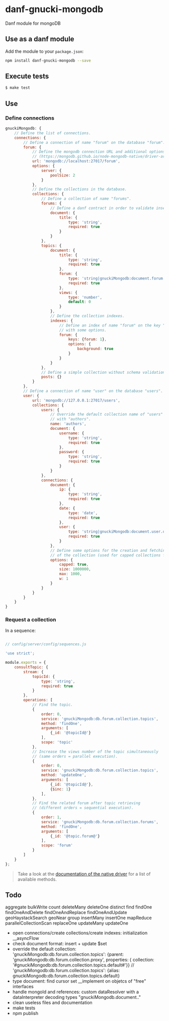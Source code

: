 danf-gnucki-mongodb
======================

Danf module for mongoDB

Use as a danf module
--------------------

Add the module to your `package.json`:
```sh
npm install danf-gnucki-mongodb --save
```

Execute tests
-------------

```sh
$ make test
```

Use
---

### Define connections

```javascript
gnuckiMongodb: {
    // Define the list of connections.
    connections: {
        // Define a connection of name "forum" on the database "forum".
        forum: {
            // Define the mongodb connection URL and additional options.
            // (https://mongodb.github.io/node-mongodb-native/driver-articles/mongoclient.html#the-url-connection-format)
            url: 'mongodb://localhost:27017/forum',
            options: {
                server: {
                    poolSize: 2
                }
            },
            // Define the collections in the database.
            collections: {
                // Define a collection of name "forums".
                forums: {
                    // Define a danf contract in order to validate inserted documents.
                    document: {
                        title: {
                            type: 'string',
                            required: true
                        }
                    }
                },
                topics: {
                    document: {
                        title: {
                            type: 'string',
                            required: true
                        },
                        forum: {
                            type: 'string|gnuckiMongodb:document.forum.forums',
                            required: true
                        },
                        views: {
                            type: 'number',
                            default: 0
                        }
                    },
                    // Define the collection indexes.
                    indexes: {
                        // Define an index of name "forum" on the key "forum"
                        // with some options.
                        forum: {
                            keys: {forum: 1},
                            options: {
                                background: true
                            }
                        }
                    }
                },
                // Define a simple collection without schema validation.
                posts: {}
            }
        },
        // Define a connection of name "user" on the database "users".
        user: {
            url: 'mongodb://127.0.0.1:27017/users',
            collections: {
                users: {
                    // Override the default collection name of "users"
                    // with "authors".
                    name: 'authors',
                    document: {
                        username: {
                            type: 'string',
                            required: true
                        },
                        password: {
                            type: 'string',
                            required: true
                        }
                    }
                },
                connections: {
                    document: {
                        ip: {
                            type: 'string',
                            required: true
                        },
                        date: {
                            type: 'date',
                            required: true
                        },
                        user: {
                            type: 'string|gnuckiMongodb:document.user.users',
                            required: true
                        }
                    },
                    // Define some options for the creation and fetching
                    // of the collection (used for capped collections for instance).
                    options: {
                        capped: true,
                        size: 1000000,
                        max: 1000,
                        w: 1
                    }
                }
            }
        }
    }
}
```

### Request a collection

In a sequence:

```javascript

// config/server/config/sequences.js

'use strict';

module.exports = {
    consultTopic: {
        stream: {
            topicId: {
                type: 'string',
                required: true
            }
        },
        operations: [
            // Find the topic.
            {
                order: 0,
                service: 'gnuckiMongodb:db.forum.collection.topics',
                method: 'findOne',
                arguments: [
                    {_id: '@topicId@'}
                ],
                scope: 'topic'
            },
            // Increase the views number of the topic simultaneously
            // (same orders = parallel execution).
            {
                order: 0,
                service: 'gnuckiMongodb:db.forum.collection.topics',
                method: 'updateOne',
                arguments: [
                    {_id: '@topicId@'},
                    {$inc: 1}
                ],
            },
            // Find the related forum after topic retrieving
            // (different orders = sequential execution).
            {
                order: 1,
                service: 'gnuckiMongodb:db.forum.collection.forums',
                method: 'findOne',
                arguments: [
                    {_id: '@topic.forum@'}
                ],
                scope: 'forum'
            }
        ]
    }
};
```

> Take a look at the [documentation of the native driver](http://mongodb.github.io/node-mongodb-native/2.0/api/Collection.html) for a list of available methods.

Todo
----

aggregate
bulkWrite
count
deleteMany
deleteOne
distinct
find
findOne
findOneAndDelete
findOneAndReplace
findOneAndUpdate
geoHaystackSearch
geoNear
group
insertMany
insertOne
mapReduce
parallelCollectionScan
replaceOne
updateMany
updateOne

- open connections/create collections/create indexes: initialization __asyncFlow
- check document format: insert + update $set
- override the default collection: 'gnuckiMongodb:db.forum.collection.topics': {parent: 'gnuckiMongodb:db.forum.collection.proxy', properties: { collection: '#gnuckiMongodb:db.forum.collection.topics.default#'}} // 'gnuckiMongodb:db.forum.collection.topics': {alias: gnuckiMongodb:db.forum.collection.topics.default}
- type document: find cursor set __implement on objetcs of "free" interfaces
- handle mongoId and references: custom dataResolver with a dataInterpreter decoding types "gnuckiMongodb.document.."
- clean useless files and documentation
- make tests
- npm publish